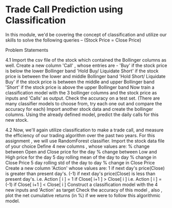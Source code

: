 # Trade Call Prediction using Classification  

In this module, we'd be covering the concept of classification and utilize our skills to solve the following queries – (Stock Price = Close Price)  


Problem Statements  

4.1 Import the csv file of the stock which contained the Bollinger columns as well. Create a new column 'Call' , whose entries are - 'Buy' if the stock price is below the lower Bollinger band 'Hold Buy/ Liquidate Short' if the stock price is between the lower and middle Bollinger band 'Hold Short/ Liquidate Buy' if the stock price is between the middle and upper Bollinger band 'Short' if the stock price is above the upper Bollinger band Now train a classification model with the 3 bollinger columns and the stock price as inputs and 'Calls' as output. Check the accuracy on a test set. (There are many classifier models to choose from, try each one out and compare the accuracy for each) Import another stock data and create the bollinger columns. Using the already defined model, predict the daily calls for this new stock.  


4.2 Now, we'll again utilize classification to make a trade call, and measure the efficiency of our trading algorithm over the past two years. For this assignment , we will use RandomForest classifier. Import the stock data file of your choice Define 4 new columns , whose values are: % change between Open and Close price for the day % change between Low and High price for the day 5 day rolling mean of the day to day % change in Close Price 5 day rolling std of the day to day % change in Close Price Create a new column 'Action' whose values are: 1 if next day's price(Close) is greater than present day's. (-1) if next day's price(Close) is less than present day's. i.e. Action [ i ] = 1 if Close[ i+1 ] > Close[ i ] i.e. Action [ i ] = (-1) if Close[ i+1 ] < Close[ i ] Construct a classification model with the 4 new inputs and 'Action' as target Check the accuracy of this model , also , plot the net cumulative returns (in %) if we were to follow this algorithmic model.  
